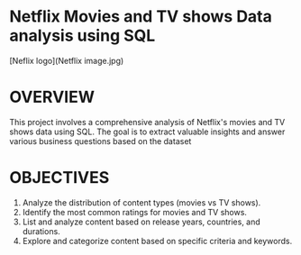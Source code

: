 # Netflix Movies and TV shows Data analysis using SQL


[Neflix logo](Netflix image.jpg)

# OVERVIEW
This project involves a comprehensive analysis of Netflix's movies and TV shows data using SQL. The goal is to extract valuable insights and answer various business questions based on the dataset

# OBJECTIVES
1. Analyze the distribution of content types (movies vs TV shows).
2. Identify the most common ratings for movies and TV shows.
3. List and analyze content based on release years, countries, and durations.
4. Explore and categorize content based on specific criteria and keywords.
